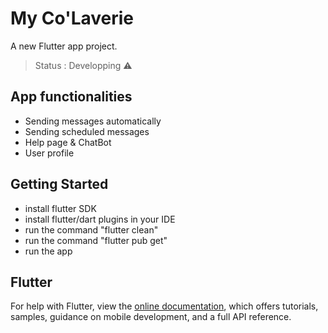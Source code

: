 # My Co'Laverie

A new Flutter app project.
> Status : Developping ⚠️

## App functionalities

* Sending messages automatically
* Sending scheduled messages
* Help page & ChatBot
* User profile



## Getting Started
  
  * install flutter SDK
  * install flutter/dart plugins in your IDE
  * run the command "flutter clean"
  * run the command "flutter pub get"
  * run the app
## Flutter

For help with Flutter, view the
[online documentation](https://flutter.dev/docs), which offers tutorials,
samples, guidance on mobile development, and a full API reference.
